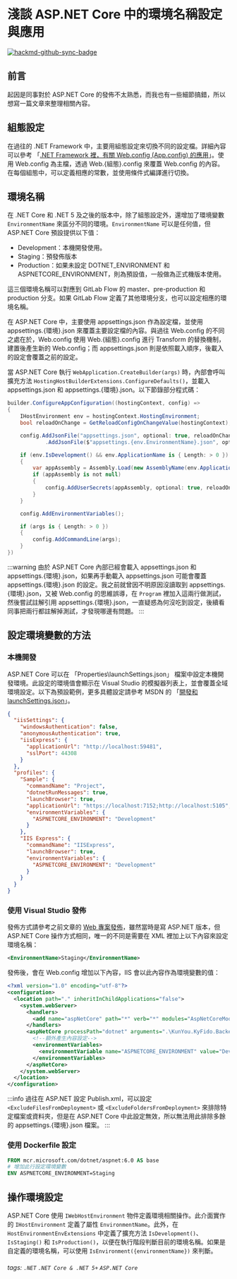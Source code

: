 # 淺談 ASP.NET Core 中的環境名稱設定與應用

[![hackmd-github-sync-badge](https://hackmd.io/xlmCyJdgT7-EEe83HlT04w/badge)](https://hackmd.io/xlmCyJdgT7-EEe83HlT04w)


## 前言
起因是同事對於 ASP.NET Core 的發佈不太熟悉，而我也有一些細節搞錯，所以想寫一篇文章來整理相關內容。

## 組態設定
在過往的 .NET Framework 中，主要用組態設定來切換不同的設定檔。詳細內容可以參考 「[.NET Framework 裡，有關 Web.config (App.config) 的應用](/K0ALoDQWSSKmWy5jMWEjPA)」。使用 Web.config 為主檔，透過 Web.{組態}.config 來覆蓋 Web.config 的內容。在每個組態中，可以定義相應的常數，並使用條件式編譯進行切換。

## 環境名稱
在 .NET Core 和 .NET 5 及之後的版本中，除了組態設定外，還增加了環境變數 `EnvironmentName` 來區分不同的環境。`EnvironmentName` 可以是任何值，但 ASP.NET Core 預設提供以下值：
* Development：本機開發使用。
* Staging：預發佈版本
* Production：如果未設定 DOTNET_ENVIRONMENT 和 ASPNETCORE_ENVIRONMENT，則為預設值，一般做為正式機版本使用。 
 
這三個環境名稱可以對應到 GitLab Flow 的 master、pre-production 和 production 分支。如果 GitLab Flow 定義了其他環境分支，也可以設定相應的環境名稱。

在 ASP.NET Core 中，主要使用 appsettings.json 作為設定檔，並使用 appsettings.{環境}.json 來覆蓋主要設定檔的內容。與過往 Web.config 的不同之處在於，Web.config 使用 Web.{組態}.config 進行 Transform 的替換機制，建置後產生新的 Web.config；而 appsettings.json 則是依照載入順序，後載入的設定會覆蓋之前的設定。

當 ASP.NET Core 執行 `WebApplication.CreateBuilder(args)` 時，內部會呼叫擴充方法 `HostingHostBuilderExtensions.ConfigureDefaults()`，並載入 appsettings.json 和 appsettings.{環境}.json。以下節錄部分程式碼：
```csharp
builder.ConfigureAppConfiguration((hostingContext, config) =>
{
    IHostEnvironment env = hostingContext.HostingEnvironment;
    bool reloadOnChange = GetReloadConfigOnChangeValue(hostingContext);

    config.AddJsonFile("appsettings.json", optional: true, reloadOnChange: reloadOnChange)
            .AddJsonFile($"appsettings.{env.EnvironmentName}.json", optional: true, reloadOnChange: reloadOnChange);

    if (env.IsDevelopment() && env.ApplicationName is { Length: > 0 })
    {
        var appAssembly = Assembly.Load(new AssemblyName(env.ApplicationName));
        if (appAssembly is not null)
        {
            config.AddUserSecrets(appAssembly, optional: true, reloadOnChange: reloadOnChange);
        }
    }

    config.AddEnvironmentVariables();

    if (args is { Length: > 0 })
    {
        config.AddCommandLine(args);
    }
})
```
:::warning
由於 ASP.NET Core 內部已經會載入 appsettings.json 和 appsettings.{環境}.json，如果再手動載入 appsettings.json 可能會覆蓋 appsettings.{環境}.json 的設定。我之前就曾因不明原因沒讀取到 appsettings.{環境}.json，又被 Web.config 的思維誤導，在 `Program` 裡加入這兩行做測試，然後嘗試註解引用 appsettings.{環境}.json，一直疑惑為何沒吃到設定，後續看同事把兩行都註解掉測試，才發現哪邊有問題。
:::

## 設定環境變數的方法
### 本機開發
ASP.NET Core 可以在 「Properties\launchSettings.json」 檔案中設定本機開發環境。此設定的環境值會顯示在 Visual Studio 的模擬器列表上，並會覆蓋全域環境設定。以下為預設範例，更多具體設定請參考 MSDN 的 「[開發和 launchSettings.json](https://learn.microsoft.com/zh-tw/aspnet/core/fundamentals/environments?view=aspnetcore-8.0#development-and-launchsettingsjson)」。

```json
{
  "iisSettings": {
    "windowsAuthentication": false,
    "anonymousAuthentication": true,
    "iisExpress": {
      "applicationUrl": "http://localhost:59481",
      "sslPort": 44308
    }
  },
  "profiles": {
    "Sample": {
      "commandName": "Project",
      "dotnetRunMessages": true,
      "launchBrowser": true,
      "applicationUrl": "https://localhost:7152;http://localhost:5105",
      "environmentVariables": {
        "ASPNETCORE_ENVIRONMENT": "Development"
      }
    },
    "IIS Express": {
      "commandName": "IISExpress",
      "launchBrowser": true,
      "environmentVariables": {
        "ASPNETCORE_ENVIRONMENT": "Development"
      }
    }
  }
}
```

### 使用 Visual Studio 發佈
發佈方式請參考之前文章的 [Web 專案發佈](https://hackmd.io/K0ALoDQWSSKmWy5jMWEjPA#Web-%E5%B0%88%E6%A1%88%E7%99%BC%E4%BD%88)，雖然當時是寫 ASP.NET 版本，但 ASP.NET Core 操作方式相同，唯一的不同是需要在 XML 裡加上以下內容來設定環境名稱：
```xml
<EnvironmentName>Staging</EnvironmentName>
```

發佈後，會在 Web.config 增加以下內容，IIS 會以此內容作為環境變數的值：
```xml
<?xml version="1.0" encoding="utf-8"?>
<configuration>
  <location path="." inheritInChildApplications="false">
    <system.webServer>
      <handlers>
        <add name="aspNetCore" path="*" verb="*" modules="AspNetCoreModuleV2" resourceType="Unspecified" />
      </handlers>
      <aspNetCore processPath="dotnet" arguments=".\KunYou.KyFido.Backend.WebApi.dll" stdoutLogEnabled="false" stdoutLogFile=".\logs\stdout" hostingModel="inprocess">
        <!--額外產生內容設定-->
        <environmentVariables>
          <environmentVariable name="ASPNETCORE_ENVIRONMENT" value="Development" />
        </environmentVariables>
      </aspNetCore>
    </system.webServer>
  </location>
</configuration>
```
:::info
過往在 ASP.NET 設定 Publish.xml，可以設定 `<ExcludeFilesFromDeployment>` 或 `<ExcludeFoldersFromDeployment>` 來排除特定檔案或資料夾，但是在 ASP.NET Core 中此設定無效，所以無法用此排除多餘的 appsettings.{環境}.json 檔案。
:::

### 使用 Dockerfile 設定
```dockerfile
FROM mcr.microsoft.com/dotnet/aspnet:6.0 AS base
# 增加此行設定環境變數
ENV ASPNETCORE_ENVIRONMENT=Staging
```

## 操作環境設定
ASP.NET Core 使用 `IWebHostEnvironment` 物件定義環境相關操作。此介面實作的 `IHostEnvironment` 定義了屬性 `EnvironmentName`。此外，在 `HostEnvironmentEnvExtensions` 中定義了擴充方法 `IsDevelopment()`、`IsStaging()` 和 `IsProduction()`，以便在執行階段判斷目前的環境名稱。如果是自定義的環境名稱，可以使用 `IsEnvironment({environmentName})` 來判斷。

###### tags: `.NET` `.NET Core & .NET 5+` `ASP.NET Core`